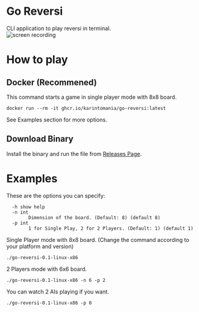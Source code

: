 # Go Reversi
CLI application to play reversi in terminal.   
![screen recording](https://github.com/user-attachments/assets/ec7d106e-3daf-41a5-995a-c1cdc0e7bf05)

# How to play

## Docker (Recommened)
This command starts a game in single player mode with 8x8 board.  
```
docker run --rm -it ghcr.io/karintomania/go-reversi:latest 
```

See Examples section for more options.  

## Download Binary
Install the binary and run the file from [Releases Page](https://github.com/karintomania/go-reversi/releases).  

# Examples
These are the options you can specify:
```
  -h show help
  -n int
        Dimension of the board. (Default: 8) (default 8)
  -p int
        1 for Single Play, 2 for 2 Players. (Default: 1) (default 1)
```

Single Player mode with 8x8 board. (Change the command according to your platform and version)
```
./go-reversi-0.1-linux-x86
```

2 Players mode with 6x6 board.
```
./go-reversi-0.1-linux-x86 -n 6 -p 2
```


You can watch 2 AIs playing if you want.
```
./go-reversi-0.1-linux-x86 -p 0
```
